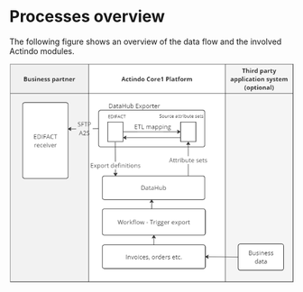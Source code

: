 # Processes overview

The following figure shows an overview of the data flow and the involved Actindo modules.

![Process](../../Assets/Screenshots/EDI/Overview/Process.png "[Process]")